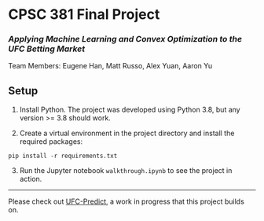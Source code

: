 # CPSC 381 Final Project

### *Applying Machine Learning and Convex Optimization to the UFC Betting Market*
Team Members: Eugene Han, Matt Russo, Alex Yuan, Aaron Yu


## Setup

1. Install Python. The project was developed using Python 3.8, but any version >= 3.8 should work.

2. Create a virtual environment in the project directory and install the required packages:
```
pip install -r requirements.txt
```

3. Run the Jupyter notebook `walkthrough.ipynb` to see the project in action.

---
Please check out [UFC-Predict](https://github.com/ehan03/UFC-Predict), a work in progress that this project builds on.
